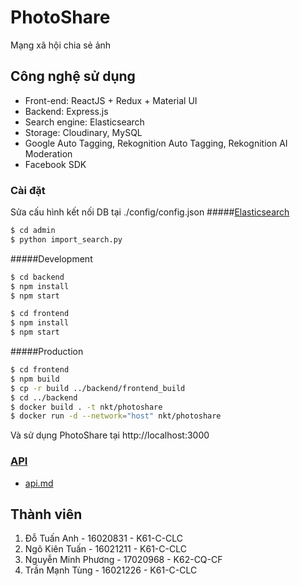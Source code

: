 # PhotoShare

Mạng xã hội chia sẻ ảnh

## Công nghệ sử dụng

- Front-end: ReactJS + Redux + Material UI
- Backend: Express.js
- Search engine: Elasticsearch
- Storage: Cloudinary, MySQL
- Google Auto Tagging, Rekognition Auto Tagging, Rekognition AI Moderation
- Facebook SDK

### Cài đặt
Sửa cấu hình kết nối DB tại ./config/config.json
#####[Elasticsearch](https://www.elastic.co/guide/en/elasticsearch/reference/current/install-elasticsearch.html)
```bash
$ cd admin
$ python import_search.py
```
#####Development
```bash
$ cd backend
$ npm install
$ npm start
```
```bash
$ cd frontend
$ npm install
$ npm start
```

#####Production
```bash
$ cd frontend 
$ npm build
$ cp -r build ../backend/frontend_build
$ cd ../backend
$ docker build . -t nkt/photoshare
$ docker run -d --network="host" nkt/photoshare
```

Và sử dụng PhotoShare tại http://localhost:3000
### [API](api.md)
- [api.md](api.md)
## Thành viên

1. Đỗ Tuấn Anh - 16020831 - K61-C-CLC
2. Ngô Kiên Tuấn - 16021211 - K61-C-CLC
3. Nguyễn Minh Phương - 17020968 - K62-CQ-CF
4. Trần Mạnh Tùng - 16021226 - K61-C-CLC
